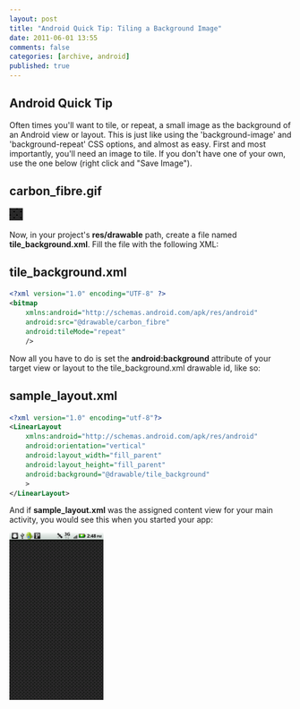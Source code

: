```yaml
---
layout: post
title: "Android Quick Tip: Tiling a Background Image"
date: 2011-06-01 13:55
comments: false
categories: [archive, android]
published: true
---
```


## Android Quick Tip
Often times you'll want to tile, or repeat, a small image as the background of an Android view or layout.  This is just like using the 'background-image' and 'background-repeat' CSS options, and almost as easy.  First and most importantly, you'll need an image to tile.  If you don't have one of your own, use the one below (right click and "Save Image").

## carbon_fibre.gif
<a href="/images/carbon_fibre.gif"><img class="size-full wp-image-2977" title="Carbon Fiber tile" src="/images/carbon_fibre.gif" alt="Carbon Fiber tile" width="24" height="22" /></a>

Now, in your project's <strong>res/drawable</strong> path, create a file named <strong>tile_background.xml</strong>.  Fill the file with the following XML:

## tile_background.xml

``` xml
<?xml version="1.0" encoding="UTF-8" ?>
<bitmap
    xmlns:android="http://schemas.android.com/apk/res/android"
    android:src="@drawable/carbon_fibre"
    android:tileMode="repeat"
    />
```

Now all you have to do is set the <strong>android:background</strong> attribute of your target view or layout to the tile_background.xml drawable id, like so:

## sample_layout.xml

``` xml
<?xml version="1.0" encoding="utf-8"?>
<LinearLayout
    xmlns:android="http://schemas.android.com/apk/res/android"
    android:orientation="vertical"
    android:layout_width="fill_parent"
    android:layout_height="fill_parent"
    android:background="@drawable/tile_background"
    >
</LinearLayout>
```

And if <strong>sample_layout.xml</strong> was the assigned content view for your main activity, you would see this when you started your app:

<a href="/images/device.png"><img src="/images/device-168x300.png" alt="tiled" title="tiled" width="168" height="300" class="alignnone size-medium wp-image-2987" /></a>